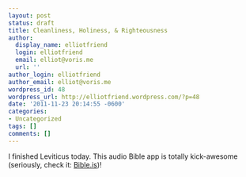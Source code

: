 ```yaml
---
layout: post
status: draft
title: Cleanliness, Holiness, & Righteousness
author:
  display_name: elliotfriend
  login: elliotfriend
  email: elliot@voris.me
  url: ''
author_login: elliotfriend
author_email: elliot@voris.me
wordpress_id: 48
wordpress_url: http://elliotfriend.wordpress.com/?p=48
date: '2011-11-23 20:14:55 -0600'
categories:
- Uncategorized
tags: []
comments: []
---
```

<p>I finished Leviticus today. This audio Bible app is totally kick-awesome (seriously, check it: <a class="vt-p" href="http://www.bible.is" target="_blank">Bible.is</a>)!</p>
